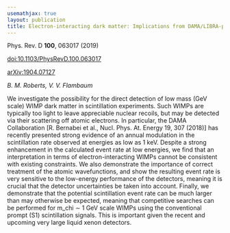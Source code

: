```yaml
---
usemathjax: true
layout: publication
title: Electron-interacting dark matter: Implications from DAMA/LIBRA-phase2 and prospects for liquid xenon detectors and NaI detectors
---
```


Phys. Rev. D **100**, 063017 (2019)

[doi:10.1103/PhysRevD.100.063017](http://dx.doi.org/10.1103/PhysRevD.100.063017)

[arXiv:1904.07127](http://arxiv.org/abs/1904.07127)

_B. M. Roberts, V. V. Flambaum_


We investigate the possibility for the direct detection of low mass (GeV scale) WIMP dark matter in scintillation experiments. Such WIMPs are typically too light to leave appreciable nuclear recoils, but may be detected via their scattering off atomic electrons. In particular, the DAMA Collaboration [R. Bernabei et al., Nucl. Phys. At. Energy 19, 307 (2018)] has recently presented strong evidence of an annual modulation in the scintillation rate observed at energies as low as 1 keV. Despite a strong enhancement in the calculated event rate at low energies, we find that an interpretation in terms of electron-interacting WIMPs cannot be consistent with existing constraints. We also demonstrate the importance of correct treatment of the atomic wavefunctions, and show the resulting event rate is very sensitive to the low-energy performance of the detectors, meaning it is crucial that the detector uncertainties be taken into account. Finally, we demonstrate that the potential scintillation event rate can be much larger than may otherwise be expected, meaning that competitive searches can be performed for m_chi $\sim$ 1 GeV scale WIMPs using the conventional prompt (S1) scintillation signals. This is important given the recent and upcoming very large liquid xenon detectors.

